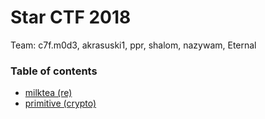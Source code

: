 # Star CTF 2018

Team: c7f.m0d3, akrasuski1, ppr, shalom, nazywam, Eternal

### Table of contents

* [milktea (re)](milktea)
* [primitive (crypto)](primitive)
